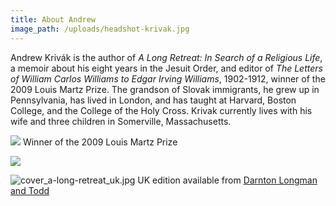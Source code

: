 ```yaml
---
title: About Andrew
image_path: /uploads/headshot-krivak.jpg
---
```

Andrew Krivák is the author of _A Long Retreat: In Search of a Religious Life_, a memoir about his eight years in the Jesuit Order, and editor of _The Letters of William Carlos Williams to Edgar Irving Williams_, 1902-1912, winner of the 2009 Louis Martz Prize. The grandson of Slovak immigrants, he grew up in Pennsylvania, has lived in London, and has taught at Harvard, Boston College, and the College of the Holy Cross. Krivak currently lives with his wife and three children in Somerville, Massachusetts.




![](http://andrewkrivak.com/static/images/uploads/lettersofwcw.jpg)
Winner of the 2009 Louis Martz Prize

![](http://andrewkrivak.com/static/images/uploads/A_Long_Retreat.jpg)

![cover_a-long-retreat_uk.jpg](http://andrewkrivak.com/static/images/uploads/cover_a-long-retreat_uk.jpg)
UK edition available from [Darnton Longman and Todd](http://www.dltbooks.com)
